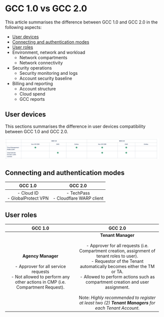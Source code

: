 # GCC 1.0 vs GCC 2.0

This article summarises the difference between GCC 1.0 and GCC 2.0 in the following aspects:

- [User devices](#user-devices)
- [Connecting and authentication modes](#connecting-and-authentication-modes)
- [User roles](#user-roles)
- Environment, network and workload
  - Network compartments
  - Network connectivity
- Security operations
  - Security monitoring and logs
  - Account security baseline
- Billing and reporting
  - Account structure
  - Cloud spend
  - GCC reports

## User devices

This sections summarises the difference in user devices compatibility between GCC 1.0 and GCC 2.0.

![user-devices](gcc-1-0-vs-gcc-2-0/images/user-devices.png)

## Connecting and authentication modes

| GCC 1.0 | GCC 2.0 |
| :-------------: |:-------------:|
| - Cloud ID<br>- GlobalProtect VPN      | - TechPass<br>- Cloudflare WARP client     |

## User roles

| GCC 1.0 | GCC 2.0 |
| :-------------: |:-------------:|
| **Agency Manager**<br><br>- Approver for all service requests<br>- Not allowed to perform any other actions in CMP (i.e. Compartment Request).      | **Tenant Manager**<br><br>- Approver for all requests (i.e. Compartment creation, assignment of tenant roles to user).<br>-  Requestor of the Tenant automatically becomes either the TM or TA.<br>- Allowed to perform actions such as compartment creation and user assignment.<br><br> Note: *Highly recommended to register at least two (2) **Tenant Managers** for each Tenant Account*.    |
